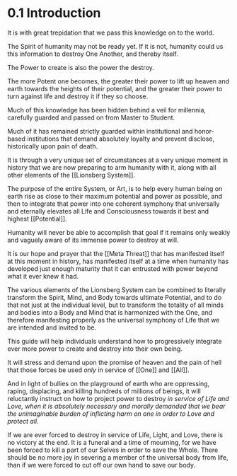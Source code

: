 # 0.1 Introduction
It is with great trepidation that we pass this knowledge on to the world. 

The Spirit of humanity may not be ready yet. If it is not, humanity could us this information to destroy One Another, and thereby itself. 

The Power to create is also the power the destroy. 

The more Potent one becomes, the greater their power to lift up heaven and earth towards the heights of their potential, and the greater their power to turn against life and destroy it if they so choose. 

Much of this knowledge has been hidden behind a veil for millennia, carefully guarded and passed on from Master to Student. 

Much of it has remained strictly guarded within institutional and honor-based institutions that demand absolutely loyalty and prevent disclose, historically upon pain of death. 

It is through a very unique set of circumstances at a very unique moment in history that we are now preparing to arm humanity with it, along with all other elements of the [[Lionsberg System]].  

The purpose of the entire System, or Art, is to help every human being on earth rise as close to their maximum potential and power as possible, and then to integrate that power into one coherent symphony that universally and eternally elevates all Life and Consciousness towards it best and highest [[Potential]]. 

Humanity will never be able to accomplish that goal if it remains only weakly and vaguely aware of its immense power to destroy at will. 

It is our hope and prayer that the [[Meta Threat]] that has manifested itself at this moment in history, has manifested itself at a time when humanity has developed just enough maturity that it can entrusted with power beyond what it ever knew it had. 

The various elements of the Lionsberg System can be combined to literally transform the Spirit, Mind, and Body towards ultimate Potential, and to do that not just at the individual level, but to transform the totality of all minds and bodies into a Body and Mind that is harmonized with the One, and therefore manifesting properly as the universal symphony of Life that we are intended and invited to be. 

This guide will help individuals understand how to progressively integrate ever more power to create and destroy into their own being. 

It will stress and demand upon the promise of heaven and the pain of hell that those forces be used _only_ in service of [[One]] and [[All]]. 

And in light of bullies on the playground of earth who are oppressing, raping, displacing, and killing hundreds of millions of beings, it will reluctantly instruct on how to project power to destroy _in service of Life and Love, when it is absolutely necessary and morally demanded that we bear the unimaginable burden of inflicting harm on one in order to Love and protect all._

If we are ever forced to destroy in service of Life, Light, and Love, there is no victory at the end. It is a funeral and a time of mourning, for we have been forced to kill a part of our Selves in order to save the Whole. There should be no more joy in severing a member of the universal body from life, than if we were forced to cut off our own hand to save our body. 


